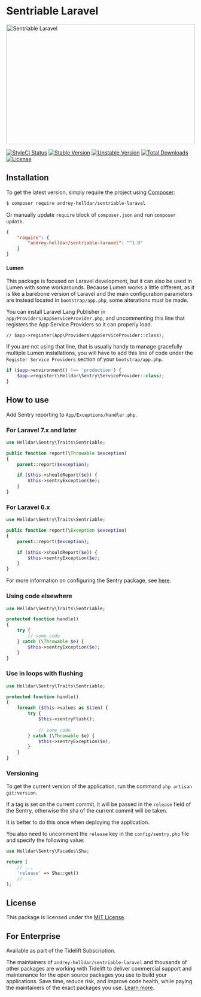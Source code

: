 # Sentriable Laravel

<img src="https://preview.dragon-code.pro/TheDragonCode/sentriable-laravel.svg?brand=laravel" width="100%" height="320" alt="Sentriable Laravel"/>


[![StyleCI Status][badge_styleci]][link_styleci]
[![Stable Version][badge_stable]][link_packagist]
[![Unstable Version][badge_unstable]][link_packagist]
[![Total Downloads][badge_downloads]][link_packagist]
[![License][badge_license]][link_license]


## Installation

To get the latest version, simply require the project using [Composer](https://getcomposer.org):

```bash
$ composer require andrey-helldar/sentriable-laravel
```

Or manually update `require` block of `composer.json` and run `composer update`.

```json
{
    "require": {
        "andrey-helldar/sentriable-laravel": "^1.0"
    }
}
```


#### Lumen

This package is focused on Laravel development, but it can also be used in Lumen with some workarounds. Because Lumen works a little different, as it is like a barebone version of Laravel and the main configuration parameters are instead located in `bootstrap/app.php`, some alterations must be made.

You can install Laravel Lang Publisher in `app/Providers/AppServiceProvider.php`, and uncommenting this line that registers the App Service Providers so it can properly load.

```
// $app->register(App\Providers\AppServiceProvider::class);
```

If you are not using that line, that is usually handy to manage gracefully multiple Lumen installations, you will have to add this line of code under the `Register Service Providers` section of your `bootstrap/app.php`.

```php
if ($app->environment() !== 'production') {
    $app->register(\Helldar\Sentry\ServiceProvider::class);
}
```


## How to use

Add Sentry reporting to `App/Exceptions/Handler.php`.

### For Laravel 7.x and later

```php
use Helldar\Sentry\Traits\Sentriable;

public function report(\Throwable $exception)
{
    parent::report($exception);

    if ($this->shouldReport($e)) {
        $this->sentryException($e);
    }
}
```

### For Laravel 6.x

```php
use Helldar\Sentry\Traits\Sentriable;

public function report(\Exception $exception)
{
    parent::report($exception);

    if ($this->shouldReport($e)) {
        $this->sentryException($e);
    }
}
```

For more information on configuring the Sentry package, see [here](https://docs.sentry.io/platforms/php/laravel).

### Using code elsewhere

```php
use Helldar\Sentry\Traits\Sentriable;

protected function handle()
{
    try {
        // some code
    } catch (\Throwable $e) {
        $this->sentryException($e);
    }
}
```

### Use in loops with flushing
```php
use Helldar\Sentry\Traits\Sentriable;

protected function handle()
{
    foreach ($this->values as $item) {
        try {
            $this->sentryFlush();
        
            // some code
        } catch (\Throwable $e) {
            $this->sentryException($e);
        }
    }
}
```

### Versioning

To get the current version of the application, run the command `php artisan git:version`.

If a tag is set on the current commit, it will be passed in the `release` field of the Sentry, otherwise the sha of the current commit will be taken.

It is better to do this once when deploying the application.

You also need to uncomment the `release` key in the `config/sentry.php` file and specify the following value:
```php
use Helldar\Sentry\Facades\Sha;

return [
    // ...
    'release' => Sha::get()
    // ...
];
```


## License

This package is licensed under the [MIT License](LICENSE).


## For Enterprise

Available as part of the Tidelift Subscription.

The maintainers of `andrey-helldar/sentriable-laravel` and thousands of other packages are working with Tidelift to deliver commercial support and maintenance for the open source packages you use to build your applications. Save time, reduce risk, and improve code health, while paying the maintainers of the exact packages you use. [Learn more](https://tidelift.com/subscription/pkg/packagist-andrey-helldar-sentriable-laravel?utm_source=packagist-andrey-helldar-sentriable-laravel&utm_medium=referral&utm_campaign=enterprise&utm_term=repo).


[badge_contributors]:   https://img.shields.io/github/contributors/andrey-helldar/sentriable-laravel?style=flat-square
[badge_downloads]:      https://img.shields.io/packagist/dt/andrey-helldar/sentriable-laravel.svg?style=flat-square
[badge_license]:        https://img.shields.io/packagist/l/andrey-helldar/sentriable-laravel.svg?style=flat-square
[badge_stable]:         https://img.shields.io/github/v/release/andrey-helldar/sentriable-laravel?label=stable&style=flat-square
[badge_styleci]:        https://styleci.io/repos/283724960/shield
[badge_unstable]:       https://img.shields.io/badge/unstable-dev--master-orange?style=flat-square

[link_author]:          https://github.com/andrey-helldar
[link_contributors]:    https://github.com/andrey-helldar/sentriable-laravel/graphs/contributors
[link_license]:         LICENSE
[link_packagist]:       https://packagist.org/packages/andrey-helldar/sentriable-laravel
[link_styleci]:         https://github.styleci.io/repos/283724960
